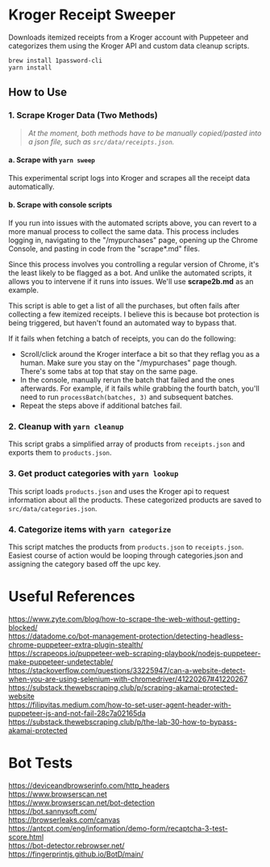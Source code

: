 # Kroger Receipt Sweeper
Downloads itemized receipts from a Kroger account with Puppeteer and categorizes them using the Kroger API and custom data cleanup scripts.

```
brew install 1password-cli
yarn install
```

## How to Use

### 1. Scrape Kroger Data (Two Methods)
> _At the moment, both methods have to be manually copied/pasted into a json file, such as `src/data/receipts.json`._

#### a. Scrape with `yarn sweep`
This experimental script logs into Kroger and scrapes all the receipt data automatically.

#### b. Scrape with console scripts
If you run into issues with the automated scripts above, you can revert to a more manual process to collect the same data. This process includes logging in, navigating to the "/mypurchases" page, opening up the Chrome Console, and pasting in code from the "scrape*.md" files.

Since this process involves you controlling a regular version of Chrome, it's the least likely to be flagged as a bot. And unlike the automated scripts, it allows you to intervene if it runs into issues. We'll use **scrape2b.md** as an example.

This script is able to get a list of all the purchases, but often fails after collecting a few itemized receipts. I believe this is because bot protection is being triggered, but haven't found an automated way to bypass that.

If it fails when fetching a batch of receipts, you can do the following:
- Scroll/click around the Kroger interface a bit so that they reflag you as a human. Make sure you stay on the "/mypurchases" page though. There's some tabs at top that stay on the same page.
- In the console, manually rerun the batch that failed and the ones afterwards. For example, if it fails while grabbing the fourth batch, you'll need to run `processBatch(batches, 3)` and subsequent batches.
- Repeat the steps above if additional batches fail.

### 2. Cleanup with `yarn cleanup`

This script grabs a simplified array of products from `receipts.json` and exports them to `products.json`.

### 3. Get product categories with `yarn lookup`
This script loads `products.json` and uses the Kroger api to request information about all the products. These categorized products are saved to `src/data/categories.json`.

### 4. Categorize items with `yarn categorize`
This script matches the products from `products.json` to `receipts.json`. Easiest course of action would be looping through categories.json and assigning the category based off the upc key.

# Useful References
https://www.zyte.com/blog/how-to-scrape-the-web-without-getting-blocked/<br>
https://datadome.co/bot-management-protection/detecting-headless-chrome-puppeteer-extra-plugin-stealth/<br>
https://scrapeops.io/puppeteer-web-scraping-playbook/nodejs-puppeteer-make-puppeteer-undetectable/<br>
https://stackoverflow.com/questions/33225947/can-a-website-detect-when-you-are-using-selenium-with-chromedriver/41220267#41220267<br>
https://substack.thewebscraping.club/p/scraping-akamai-protected-website<br>
https://filipvitas.medium.com/how-to-set-user-agent-header-with-puppeteer-js-and-not-fail-28c7a02165da<br>
https://substack.thewebscraping.club/p/the-lab-30-how-to-bypass-akamai-protected<br>

# Bot Tests
https://deviceandbrowserinfo.com/http_headers<br>
https://www.browserscan.net<br>
https://www.browserscan.net/bot-detection<br>
https://bot.sannysoft.com/<br>
https://browserleaks.com/canvas<br>
https://antcpt.com/eng/information/demo-form/recaptcha-3-test-score.html<br>
https://bot-detector.rebrowser.net/<br>
https://fingerprintjs.github.io/BotD/main/
